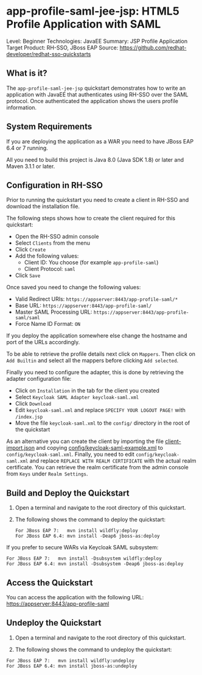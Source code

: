 app-profile-saml-jee-jsp: HTML5 Profile Application with SAML
=============================================================

Level: Beginner
Technologies: JavaEE
Summary: JSP Profile Application
Target Product: RH-SSO, JBoss EAP
Source: <https://github.com/redhat-developer/redhat-sso-quickstarts>


What is it?
-----------

The `app-profile-saml-jee-jsp` quickstart demonstrates how to write an application with JavaEE that
authenticates using RH-SSO over the SAML protocol. Once authenticated the application shows the users profile information.


System Requirements
-------------------

If you are deploying the application as a WAR you need to have JBoss EAP 6.4 or 7 running.

All you need to build this project is Java 8.0 (Java SDK 1.8) or later and Maven 3.1.1 or later.


Configuration in RH-SSO
-----------------------

Prior to running the quickstart you need to create a client in RH-SSO and download the installation file.

The following steps shows how to create the client required for this quickstart:

* Open the RH-SSO admin console
* Select `Clients` from the menu
* Click `Create`
* Add the following values:
  * Client ID: You choose (for example `app-profile-saml`)
  * Client Protocol: `saml`
* Click `Save`

Once saved you need to change the following values:

* Valid Redirect URIs: `https://appserver:8443/app-profile-saml/*`
* Base URL: `https://appserver:8443/app-profile-saml/`
* Master SAML Processing URL: `https://appserver:8443/app-profile-saml/saml`
* Force Name ID Format: `ON`

If you deploy the application somewhere else change the hostname and port of the URLs accordingly.

To be able to retrieve the profile details next click on `Mappers`. Then click on `Add Builtin` and select all the
mappers before clicking `Add selected`.

Finally you need to configure the adapter, this is done by retrieving the adapter configuration file:

* Click on `Installation` in the tab for the client you created
* Select `Keycloak SAML Adapter keycloak-saml.xml`
* Click `Download`
* Edit `keycloak-saml.xml` and replace `SPECIFY YOUR LOGOUT PAGE!` with `/index.jsp`
* Move the file `keycloak-saml.xml` to the `config/` directory in the root of the quickstart

As an alternative you can create the client by importing the file [client-import.json](config/client-import.json) and
copying [config/keycloak-saml-example.xml](config/keycloak-saml-example.xml) to `config/keycloak-saml.xml`. Finally,
you need to edit `config/keycloak-saml.xml` and replace `REPLACE WITH REALM CERTIFICATE` with the actual realm certificate.
You can retrieve the realm certificate from the admin console from `Keys` under `Realm Settings`.


Build and Deploy the Quickstart
--------------------------------

1. Open a terminal and navigate to the root directory of this quickstart.

2. The following shows the command to deploy the quickstart:

   ````
   For JBoss EAP 7:   mvn install wildfly:deploy
   For JBoss EAP 6.4: mvn install -Deap6 jboss-as:deploy
   ````

If you prefer to secure WARs via Keycloak SAML subsystem:

   ````
   For JBoss EAP 7:   mvn install -Dsubsystem wildfly:deploy
   For JBoss EAP 6.4: mvn install -Dsubsystem -Deap6 jboss-as:deploy
   ````

Access the Quickstart
----------------------

You can access the application with the following URL: <https://appserver:8443/app-profile-saml>


Undeploy the Quickstart
--------------------

1. Open a terminal and navigate to the root directory of this quickstart.

2. The following shows the command to undeploy the quickstart:

````
For JBoss EAP 7:   mvn install wildfly:undeploy
For JBoss EAP 6.4: mvn install jboss-as:undeploy
````
